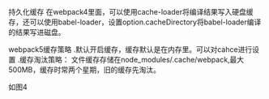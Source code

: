 持久化缓存
在webpack4里面，可以使用cache-loader将编译结果写入硬盘缓存，还可以使用babel-loader，设置option.cacheDirectory将babel-loader编译的结果写进磁盘。

webpack5缓存策略
    .默认开启缓存，缓存默认是在内存里。可以对cahce进行设置
    .缓存淘汰策略： 文件缓存存储在node_modules/.cache/webpack,最大500MB，缓存时常两个星期，旧的缓存先淘汰。

如图4